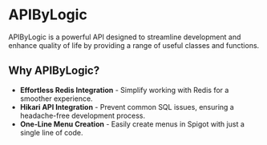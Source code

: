 # APIByLogic

APIByLogic is a powerful API designed to streamline development and enhance quality of life by providing a range of useful classes and functions.

## Why APIByLogic?

- **Effortless Redis Integration** - Simplify working with Redis for a smoother experience.
- **Hikari API Integration** - Prevent common SQL issues, ensuring a headache-free development process.
- **One-Line Menu Creation** - Easily create menus in Spigot with just a single line of code.
